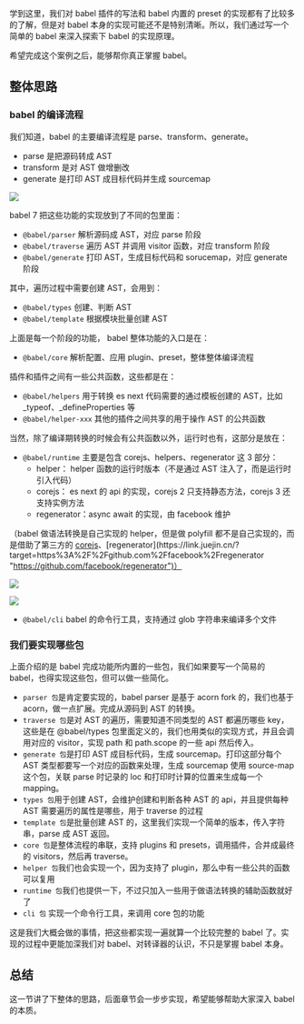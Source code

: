 学到这里，我们对 babel 插件的写法和 babel 内置的 preset 的实现都有了比较多的了解，但是对 babel 本身的实现可能还不是特别清晰。所以，我们通过写一个简单的 babel 来深入探索下 babel 的实现原理。

希望完成这个案例之后，能够帮你真正掌握 babel。

整体思路
----

### babel 的编译流程

我们知道，babel 的主要编译流程是 parse、transform、generate。

- parse 是把源码转成 AST
- transform 是对 AST 做增删改
- generate 是打印 AST 成目标代码并生成 sourcemap

![](https://p9-juejin.byteimg.com/tos-cn-i-k3u1fbpfcp/63717d7589cf415680373ede5f4f7089~tplv-k3u1fbpfcp-zoom-in-crop-mark:3024:0:0:0.awebp)

babel 7 把这些功能的实现放到了不同的包里面：

- `@babel/parser` 解析源码成 AST，对应 parse 阶段
- `@babel/traverse` 遍历 AST 并调用 visitor 函数，对应 transform 阶段
- `@babel/generate` 打印 AST，生成目标代码和 sorucemap，对应 generate 阶段

其中，遍历过程中需要创建 AST，会用到：

- `@babel/types` 创建、判断 AST
- `@babel/template` 根据模块批量创建 AST

上面是每一个阶段的功能， babel 整体功能的入口是在：

- `@babel/core` 解析配置、应用 plugin、preset，整体整体编译流程

插件和插件之间有一些公共函数，这些都是在：

- `@babel/helpers` 用于转换 es next 代码需要的通过模板创建的 AST，比如 \_typeof、\_defineProperties 等
- `@babel/helper-xxx` 其他的插件之间共享的用于操作 AST 的公共函数

当然，除了编译期转换的时候会有公共函数以外，运行时也有，这部分是放在：

- `@babel/runtime` 主要是包含 corejs、helpers、regenerator 这 3 部分：
  - helper： helper 函数的运行时版本（不是通过 AST 注入了，而是运行时引入代码）
  - corejs： es next 的 api 的实现，corejs 2 只支持静态方法，corejs 3 还支持实例方法
  - regenerator：async await 的实现，由 facebook 维护

（babel 做语法转换是自己实现的 helper，但是做 polyfill 都不是自己实现的，而是借助了第三方的 [corejs](https://link.juejin.cn/?target=https%3A%2F%2Fgithub.com%2Fzloirock%2Fcore-js "https://github.com/zloirock/core-js")、[regenerator](https://link.juejin.cn/?target=https%3A%2F%2Fgithub.com%2Ffacebook%2Fregenerator "https://github.com/facebook/regenerator")）

![](https://p1-juejin.byteimg.com/tos-cn-i-k3u1fbpfcp/4ff74bb107644c88a5c5632b120ea4e6~tplv-k3u1fbpfcp-zoom-in-crop-mark:3024:0:0:0.awebp?)

![](https://p1-juejin.byteimg.com/tos-cn-i-k3u1fbpfcp/1a577d66ca0c4d4ea7651538c4bca949~tplv-k3u1fbpfcp-zoom-in-crop-mark:3024:0:0:0.awebp?)

- `@babel/cli` babel 的命令行工具，支持通过 glob 字符串来编译多个文件

### 我们要实现哪些包

上面介绍的是 babel 完成功能所内置的一些包，我们如果要写一个简易的 babel，也得实现这些包，但可以做一些简化。

- `parser 包`是肯定要实现的，babel parser 是基于 acorn fork 的，我们也基于 acorn，做一点扩展。完成从源码到 AST 的转换。
- `traverse 包`是对 AST 的遍历，需要知道不同类型的 AST 都遍历哪些 key，这些是在 @babel/types 包里面定义的，我们也用类似的实现方式，并且会调用对应的 visitor，实现 path 和 path.scope 的一些 api 然后传入。
- `generate 包`是打印 AST 成目标代码，生成 sourcemap。打印这部分每个 AST 类型都要写一个对应的函数来处理，生成 sourcemap 使用 source-map 这个包，关联 parse 时记录的 loc 和打印时计算的位置来生成每一个 mapping。
- `types 包`用于创建 AST，会维护创建和判断各种 AST 的 api，并且提供每种 AST 需要遍历的属性是哪些，用于 traverse 的过程
- `template 包`是批量创建 AST 的，这里我们实现一个简单的版本，传入字符串，parse 成 AST 返回。
- `core 包`是整体流程的串联，支持 plugins 和 presets，调用插件，合并成最终的 visitors，然后再 traverse。
- `helper 包`我们也会实现一个，因为支持了 plugin，那么中有一些公共的函数可以复用
- `runtime 包`我们也提供一下，不过只加入一些用于做语法转换的辅助函数就好了
- `cli 包` 实现一个命令行工具，来调用 core 包的功能

这是我们大概会做的事情，把这些都实现一遍就算一个比较完整的 babel 了。实现的过程中更能加深我们对 babel、对转译器的认识，不只是掌握 babel 本身。

总结
--

这一节讲了下整体的思路，后面章节会一步步实现，希望能够帮助大家深入 babel 的本质。
